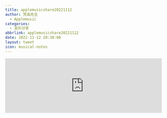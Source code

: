 ```yaml
---
title: applemusicshare20221112
author: 梵高先生
  - Applemusic
categories:
  - 音乐分享
abbrlink: applemusicshare20221112
date: 2022-11-12 20:30:00
layout: tweet
icon: musical-notes
---
```


<iframe allow="autoplay *; encrypted-media *; fullscreen *; clipboard-write" frameborder="0" height="175" style="width:100%;max-width:660px;overflow:hidden;background:transparent;" sandbox="allow-forms allow-popups allow-same-origin allow-scripts allow-storage-access-by-user-activation allow-top-navigation-by-user-activation" src="https://embed.music.apple.com/cn/album/%E3%83%91%E3%83%97%E3%83%AA%E3%82%AB/1538265733?i=1538265738"></iframe>
